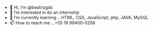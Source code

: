 - 👋 Hi, I’m @beatrizgdc
- 👀 I’m interested in do an internship
- 🌱 I’m currently learning ...HTML, CSS, JavaScript, php, JAVA, MySQL
- 📫 How to reach me ...+55 19 99400-0258

<!---
beatrizgdc/beatrizgdc is a ✨ special ✨ repository because its `README.md` (this file) appears on your GitHub profile.
You can click the Preview link to take a look at your changes.
--->
